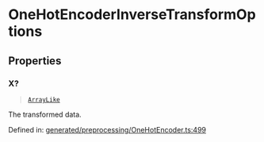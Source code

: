 # OneHotEncoderInverseTransformOptions

## Properties

### X?

> [`ArrayLike`](../types/ArrayLike.md)

The transformed data.

Defined in:  [generated/preprocessing/OneHotEncoder.ts:499](https://github.com/transitive-bullshit/scikit-learn-ts/blob/92ab806/packages/sklearn/src/generated/preprocessing/OneHotEncoder.ts#L499)
